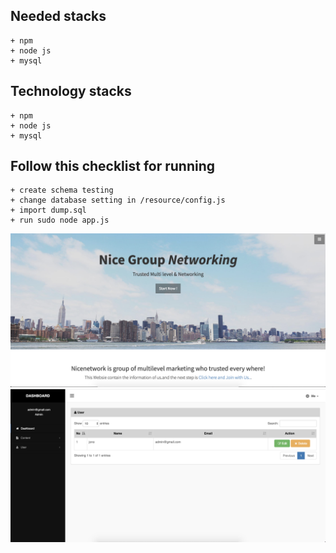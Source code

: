 ## Needed stacks
    + npm
    + node js
    + mysql
    
## Technology stacks
    + npm
    + node js
    + mysql

## Follow this checklist for running
    + create schema testing
    + change database setting in /resource/config.js
    + import dump.sql
	+ run sudo node app.js
	
	
![alt text](https://github.com/israjHaliri/nodejs-company-profile/blob/master/ss1.png)
![alt text](https://github.com/israjHaliri/nodejs-company-profile/blob/master/ss2.png)
